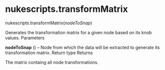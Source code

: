 # nukescripts.transformMatrix
nukescripts.transformMatrix(_nodeToSnap_)

Generates the transformation matrix for a given node based on its knob values.
Parameters

**nodeToSnap** () – Node from which the data will be extracted to generate its transformation matrix.
Return type
Returns

The matrix containg all node transformations.